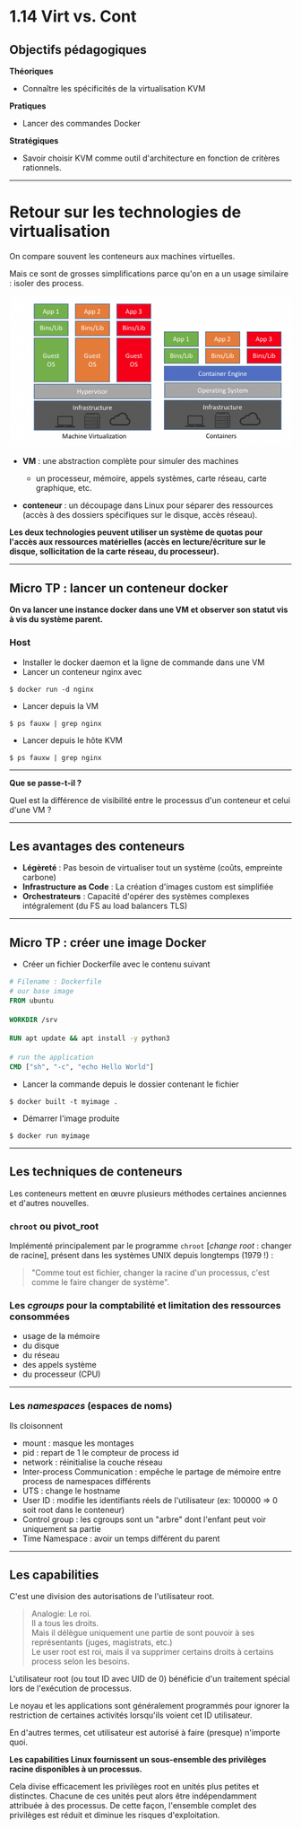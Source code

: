 # 1.14 Virt vs. Cont

## Objectifs pédagogiques

**Théoriques**

- Connaître les spécificités de la virtualisation KVM

**Pratiques**

- Lancer des commandes Docker

**Stratégiques**

- Savoir choisir KVM comme outil d'architecture en fonction de critères rationnels.

---


# Retour sur les technologies de virtualisation

On compare souvent les conteneurs aux machines virtuelles. 

Mais ce sont de grosses simplifications parce qu'on en a un usage similaire : isoler des process.


![](../assets/images/kvm/vm_vs_containers.png)

- **VM** : une abstraction complète pour simuler des machines

  - un processeur, mémoire, appels systèmes, carte réseau, carte graphique, etc.

- **conteneur** : un découpage dans Linux pour séparer des ressources (accès à des dossiers spécifiques sur le disque, accès réseau).

**Les deux technologies peuvent utiliser un système de quotas pour l'accès aux ressources matérielles (accès en lecture/écriture sur le disque, sollicitation de la carte réseau, du processeur).**

---

## Micro TP : lancer un conteneur docker 

**On va lancer une instance docker dans une VM et observer son statut vis à vis du système parent.**

### Host 

- Installer le docker daemon et la ligne de commande dans une VM
- Lancer un conteneur nginx avec 
```shell
$ docker run -d nginx 
```
- Lancer depuis la VM 
```shell
$ ps fauxw | grep nginx 
```
- Lancer depuis le hôte KVM
```shell
$ ps fauxw | grep nginx 
```
---

**Que se passe-t-il ?**

Quel est la différence de visibilité entre le processus d'un conteneur et celui d'une VM ?

--- 

## Les avantages des conteneurs 

- **Légèreté** : Pas besoin de virtualiser tout un système (coûts, empreinte carbone)
- **Infrastructure as Code** : La création d'images custom est simplifiée
- **Orchestrateurs** : Capacité d'opérer des systèmes complexes intégralement  (du FS au load balancers TLS)

---

## Micro TP : créer une image Docker 

- Créer un fichier Dockerfile avec le contenu suivant
```Dockerfile
# Filename : Dockerfile 
# our base image
FROM ubuntu

WORKDIR /srv

RUN apt update && apt install -y python3  

# run the application
CMD ["sh", "-c", "echo Hello World"]
```
- Lancer la commande depuis le dossier contenant le fichier
```shell
$ docker built -t myimage .
```
- Démarrer l'image produite 
```shell
$ docker run myimage 
```
--- 

## Les techniques de conteneurs 

Les conteneurs mettent en œuvre plusieurs méthodes certaines anciennes et d'autres nouvelles.


### `chroot` ou pivot_root

Implémenté principalement par le programme `chroot` [*change root* : changer de racine], présent dans les systèmes UNIX depuis longtemps (1979 !) :

  > "Comme tout est fichier, changer la racine d'un processus, c'est comme le faire changer de système".

### Les _cgroups_ pour la comptabilité et limitation des ressources consommées


  - usage de la mémoire
  - du disque
  - du réseau
  - des appels système
  - du processeur (CPU)

---

### Les _namespaces_ (espaces de noms)

Ils  cloisonnent 
- mount : masque les montages 
- pid : repart de 1 le compteur de process id
- network : réinitialise la couche réseau 
- Inter-process Communication : empêche le partage de mémoire entre process de namespaces différents 
- UTS : change le hostname
- User ID : modifie les identifiants réels de l'utilisateur (ex: 100000 => 0 soit root dans le conteneur) 
- Control group : les cgroups sont un "arbre" dont l'enfant peut voir uniquement sa partie
- Time Namespace : avoir un temps différent du parent

---

## Les capabilities 

C'est une division des autorisations de l'utilisateur root.

> Analogie: Le roi.  
> Il a tous les droits.  
> Mais il délègue uniquement une partie de sont pouvoir à ses représentants (juges, magistrats, etc.)  
> Le user root est roi, mais il va supprimer certains droits à certains process selon les besoins.

L'utilisateur root (ou tout ID avec UID de 0) bénéficie d'un traitement spécial lors de l'exécution de processus. 

Le noyau et les applications sont généralement programmés pour ignorer la restriction de certaines activités lorsqu'ils voient cet ID utilisateur. 

En d'autres termes, cet utilisateur est autorisé à faire (presque) n'importe quoi.

**Les capabilities Linux fournissent un sous-ensemble des privilèges racine disponibles à un processus.** 

Cela divise efficacement les privilèges root en unités plus petites et distinctes. Chacune de ces unités peut alors être indépendamment attribuée à des processus. De cette façon, l'ensemble complet des privilèges est réduit et diminue les risques d'exploitation.


